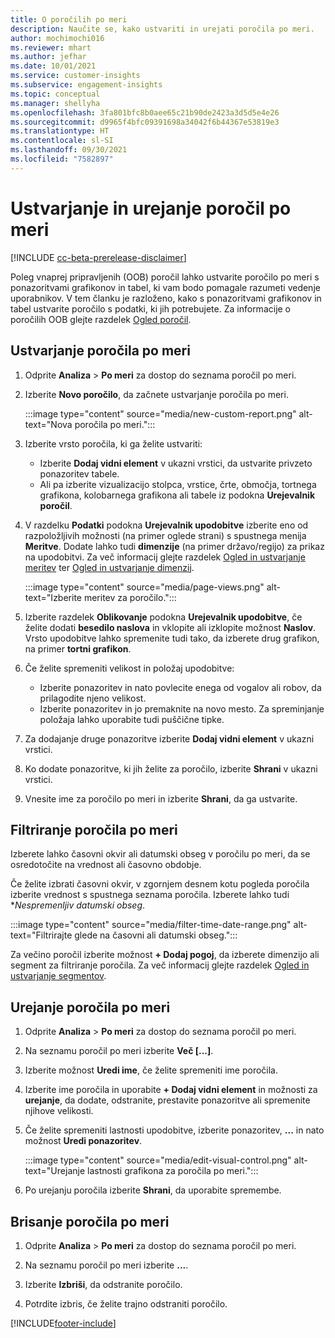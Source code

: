 ```yaml
---
title: O poročilih po meri
description: Naučite se, kako ustvariti in urejati poročila po meri.
author: mochimochi016
ms.reviewer: mhart
ms.author: jefhar
ms.date: 10/01/2021
ms.service: customer-insights
ms.subservice: engagement-insights
ms.topic: conceptual
ms.manager: shellyha
ms.openlocfilehash: 3fa801bfc8b0aee65c21b90de2423a3d5d5e4e26
ms.sourcegitcommit: d9965f4bfc09391698a34042f6b44367e53819e3
ms.translationtype: HT
ms.contentlocale: sl-SI
ms.lasthandoff: 09/30/2021
ms.locfileid: "7582897"
---
```

# <a name="create-and-edit-custom-reports"></a>Ustvarjanje in urejanje poročil po meri

[!INCLUDE [cc-beta-prerelease-disclaimer](includes/cc-beta-prerelease-disclaimer.md)]

Poleg vnaprej pripravljenih (OOB) poročil lahko ustvarite poročilo po meri s ponazoritvami grafikonov in tabel, ki vam bodo pomagale razumeti vedenje uporabnikov. V tem članku je razloženo, kako s ponazoritvami grafikonov in tabel ustvarite poročilo s podatki, ki jih potrebujete. Za informacije o poročilih OOB glejte razdelek [Ogled poročil](view-reports.md).

## <a name="create-a-custom-report"></a>Ustvarjanje poročila po meri

1. Odprite **Analiza** > **Po meri** za dostop do seznama poročil po meri.

1. Izberite **Novo poročilo**, da začnete ustvarjanje poročila po meri.

   :::image type="content" source="media/new-custom-report.png" alt-text="Nova poročila po meri.":::

1. Izberite vrsto poročila, ki ga želite ustvariti:

    - Izberite **Dodaj vidni element** v ukazni vrstici, da ustvarite privzeto ponazoritev tabele.
    - Ali pa izberite vizualizacijo stolpca, vrstice, črte, območja, tortnega grafikona, kolobarnega grafikona ali tabele iz podokna **Urejevalnik poročil**.

1. V razdelku **Podatki** podokna **Urejevalnik upodobitve** izberite eno od razpoložljivih možnosti (na primer oglede strani) s spustnega menija **Meritve**. Dodate lahko tudi **dimenzije** (na primer državo/regijo) za prikaz na upodobitvi. Za več informacij glejte razdelek [Ogled in ustvarjanje meritev](metrics.md) ter [Ogled in ustvarjanje dimenzij](dimensions.md).

   :::image type="content" source="media/page-views.png" alt-text="Izberite meritev za poročilo.":::

1. Izberite razdelek **Oblikovanje** podokna **Urejevalnik upodobitve**, če želite dodati **besedilo naslova** in vklopite ali izklopite možnost **Naslov**.  Vrsto upodobitve lahko spremenite tudi tako, da izberete drug grafikon, na primer **tortni grafikon**.

1. Če želite spremeniti velikost in položaj upodobitve:
   - Izberite ponazoritev in nato povlecite enega od vogalov ali robov, da prilagodite njeno velikost.
   - Izberite ponazoritev in jo premaknite na novo mesto. Za spreminjanje položaja lahko uporabite tudi puščične tipke.
1. Za dodajanje druge ponazoritve izberite **Dodaj vidni element** v ukazni vrstici.
1. Ko dodate ponazoritve, ki jih želite za poročilo, izberite **Shrani** v ukazni vrstici.

1. Vnesite ime za poročilo po meri in izberite **Shrani**, da ga ustvarite.
 
## <a name="filter-a-custom-report"></a>Filtriranje poročila po meri

Izberete lahko časovni okvir ali datumski obseg v poročilu po meri, da se osredotočite na vrednost ali časovno obdobje.

Če želite izbrati časovni okvir, v zgornjem desnem kotu pogleda poročila izberite vrednost s spustnega seznama poročila. Izberete lahko tudi **Nespremenljiv datumski obseg*.

:::image type="content" source="media/filter-time-date-range.png" alt-text="Filtrirajte glede na časovni ali datumski obseg.":::

Za večino poročil izberite možnost **+ Dodaj pogoj**, da izberete dimenzijo ali segment za filtriranje poročila. Za več informacij glejte razdelek [Ogled in ustvarjanje segmentov](segments.md).

## <a name="edit-a-custom-report"></a>Urejanje poročila po meri

1. Odprite **Analiza** > **Po meri** za dostop do seznama poročil po meri.

1. Na seznamu poročil po meri izberite **Več [...]**. 

1. Izberite možnost **Uredi ime**, če želite spremeniti ime poročila.

1. Izberite ime poročila in uporabite **+ Dodaj vidni element** in možnosti za **urejanje**, da dodate, odstranite, prestavite ponazoritve ali spremenite njihove velikosti.

1. Če želite spremeniti lastnosti upodobitve, izberite ponazoritev, **...** in nato možnost **Uredi ponazoritev**.

   :::image type="content" source="media/edit-visual-control.png" alt-text="Urejanje lastnosti grafikona za poročila po meri.":::

1. Po urejanju poročila izberite **Shrani**, da uporabite spremembe. 

## <a name="delete-a-custom-report"></a>Brisanje poročila po meri

1. Odprite **Analiza** > **Po meri** za dostop do seznama poročil po meri.

1. Na seznamu poročil po meri izberite **...**.

1. Izberite **Izbriši**, da odstranite poročilo.

1. Potrdite izbris, če želite trajno odstraniti poročilo.


[!INCLUDE[footer-include](../includes/footer-banner.md)]
